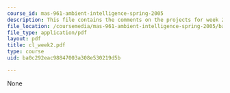 ```yaml
---
course_id: mas-961-ambient-intelligence-spring-2005
description: This file contains the comments on the projects for week 2 by the student.
file_location: /coursemedia/mas-961-ambient-intelligence-spring-2005/ba0c292eac98847003a308e530219d5b_cl_week2.pdf
file_type: application/pdf
layout: pdf
title: cl_week2.pdf
type: course
uid: ba0c292eac98847003a308e530219d5b

---
```

None